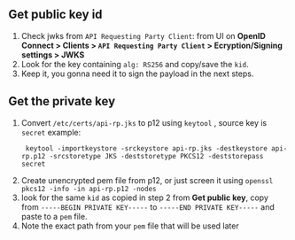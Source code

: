 ## Get public key id

1. Check jwks from `API Requesting Party Client`: from UI on **OpenID Connect > Clients > `API Requesting Party Client` > Ecryption/Signing settings > JWKS**
2. Look for the key containing `alg: RS256` and copy/save the `kid`.
3. Keep it, you gonna need it to sign the payload in the next steps.

## Get the private key

1. Convert `/etc/certs/api-rp.jks` to p12 using `keytool` , source key is `secret`
	example:
	```
	 keytool -importkeystore -srckeystore api-rp.jks -destkeystore api-rp.p12 -srcstoretype JKS -deststoretype PKCS12 -deststorepass secret
	```
2. Create unencrypted pem file from p12, or just screen it using `openssl pkcs12 -info -in api-rp.p12 -nodes`
3. look for the same `kid` as copied in step 2 from **Get public key**, copy from `-----BEGIN PRIVATE KEY-----` to `-----END PRIVATE KEY-----` and paste to a `pem` file.
4. Note the exact path from your `pem` file that will be used later

